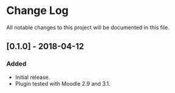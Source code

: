 # Change Log
All notable changes to this project will be documented in this file.

## [0.1.0] - 2018-04-12
### Added
- Initial release.
- Plugin tested with Moodle 2.9 and 3.1.
